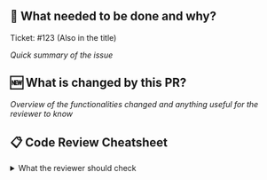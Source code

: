 ## :dart: What needed to be done and why?

Ticket: #123
(Also in the title)

*Quick summary of the issue*

## :new: What is changed by this PR?

*Overview of the functionalities changed and anything useful for the reviewer to know*

## :clipboard: Code Review Cheatsheet

<details>

<summary>What the reviewer should check</summary>

| Check  | Description |
| ------------- | ------------- |
| :truck: **Diff size** | Is the PR small and focused, or should it be broken into smaller PRs?
| :test_tube: **Unit tests** | Are new features covered with appropriate unit tests?
| :lab_coat: **Acceptance Criteria met** | Are the Acceptance Criteria listed in the issue met?
| :monocle_face: **Code clarity** | Is the code easy to understand? Are variable and function names meaningful?
| :jigsaw: **Code organization** | Are files, modules, and functions structured logically?
| :carpentry_saw: **Conciseness** | Is the code free of unnecessary complexity or redundant code?
| :speech_balloon: **Comments & documentation** | Are code comments explaining *why* and not *how*? Is the documentation up-to-date?
| :abacus: **Code consistency** | Does the code follow existing patterns and conventions in the project?
| :biohazard: **Function length** | Are functions too long? Should they be broken into smaller, more focused functions?
| :radioactive: **Class design** | Are classes well-structured and not overly large or doing too much?
| :paw_prints: **Logging and debugging statements** | Are print/debug statements removed or replaced with proper logging?

</details>
